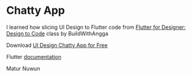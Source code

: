 # Chatty App

I learned how slicing UI Design to Flutter code from [Flutter for Designer: Design to Code](https://buildwithangga.com/kelas/flutter-for-designer-design-to-code) class by BuildWithAngga

Download [UI Design Chatty App for Free](https://pixel.buildwithangga.com/details/chatty)

Flutter [documentation](https://flutter.dev)

Matur Nuwun
